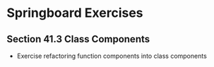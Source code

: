# Springboard Exercises
## Section 41.3 Class Components

* Exercise refactoring function components into class components